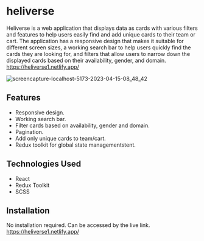 # heliverse
Heliverse is a web application that displays data as cards with various filters and features to help users easily find and add unique cards to their team or cart. The application has a responsive design that makes it suitable for different screen sizes, a working search bar to help users quickly find the cards they are looking for, and filters that allow users to narrow down the displayed cards based on their availability, gender, and domain. https://heliverse1.netlify.app/

![screencapture-localhost-5173-2023-04-15-08_48_42](https://user-images.githubusercontent.com/115478939/232180715-ca4434ea-61d6-43a0-b5fa-7b387ae547f6.png)


## Features
- Responsive design.
- Working search bar.
- Filter cards based on availability, gender and domain.
- Pagination.
- Add only unique cards to team/cart.
- Redux toolkit for global state managementstent.

## Technologies Used
- React
- Redux Toolkit
- SCSS

## Installation
No installation required. Can be accessed by the live link. https://heliverse1.netlify.app/

